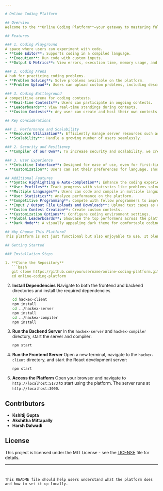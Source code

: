 ```yaml
---

# Online Coding Platform

## Overview
Welcome to the **Online Coding Platform**—your gateway to mastering full-stack development! This platform empowers users to write, execute, and practice coding in a dynamic and competitive environment. Whether you’re honing your skills in the Coding Playground, tackling challenges in the Coding Arena, or battling it out in the Coding Battleground, this platform has you covered.

## Features

### 1. Coding Playground
A space where users can experiment with code.
- **Code Editor**: Supports coding in a compiled language.
- **Execution**: Run code with custom inputs.
- **Output & Metrics**: View errors, execution time, memory usage, and outputs.

### 2. Coding Arena
A hub for practicing coding problems.
- **Problem Solving**: Solve problems available on the platform.
- **Problem Upload**: Users can upload custom problems, including descriptions, constraints, and test cases.

### 3. Coding Battleground
A competitive arena for coding contests.
- **Real-time Contests**: Users can participate in ongoing contests.
- **Leaderboards**: View real-time standings during contests.
- **Custom Contests**: Any user can create and host their own contests.

## Key Considerations

### 1. Performance and Scalability
- **Resource Utilization**: Efficiently manage server resources such as CPU and Memory.
- **Scalability**: Handle a growing number of users seamlessly.

### 2. Security and Resiliency
- **Compiler of our Own**: To increase security and scalability, we created our own compiler for different languages.

### 3. User Experience
- **Intuitive Interface**: Designed for ease of use, even for first-time users.
- **Customization**: Users can set their preferences for language, shortcuts, and formatting.

## Additional Features
- **Syntax Highlighting & Auto-completion**: Enhance the coding experience with a responsive and intelligent editor.
- **User Profiles**: Track progress with statistics like problems solved, accuracy, streaks, achievements, and badges.
- **Multiple Languages**: Users can code and compile in multiple languages.
- **User Statistics**: Analyze performance on the platform.
- **Competitive Programming**: Compete with fellow programmers to improve performance.
- **Input / Output File Uploads and Downloads**: Upload test cases as a file and download the outputs.
- **Custom Contest Creation**: Create custom contests.
- **Customization Options**: Configure coding environment settings.
- **Global Leaderboards**: Showcase the top performers across the platform.
- **Dark Mode**: A visually appealing dark theme for comfortable coding.

## Why Choose This Platform?
This platform is not just functional but also enjoyable to use. It blends high performance, robust security, and a seamless user experience to create a coding environment that you’ll love. Every feature has been thoughtfully designed to ensure that your journey from a beginner to a full-stack developer is both challenging and rewarding.

## Getting Started

### Installation Steps

1. **Clone the Repository**
   ```bash
   git clone https://github.com/yourusername/online-coding-platform.git
   cd online-coding-platform
   ```

2. **Install Dependencies**
   Navigate to both the frontend and backend directories and install the required dependencies.
   ```bash
   cd hackex-client
   npm install
   cd ../hackex-server
   npm install
   cd ../hackex-compiler
   npm install
   ```

3. **Run the Backend Server**
   In the `hackex-server` and `hackex-compiler` directory, start the server and compiler:
   ```bash
   npm start
   ```

6. **Run the Frontend Server**
   Open a new terminal, navigate to the `hackex-client` directory, and start the React development server:
   ```bash
   npm start
   ```

7. **Access the Platform**
   Open your browser and navigate to `http://localhost:5173` to start using the platform.
   The server runs at `http://localhost:3000`.

## Contributors
- **Kshitij Gupta**
- **Akshitha Mittapally**
- **Harsh Dalwadi**

## License
This project is licensed under the MIT License - see the [LICENSE](LICENSE) file for details.

---
```


This README file should help users understand what the platform does and how to set it up locally.

